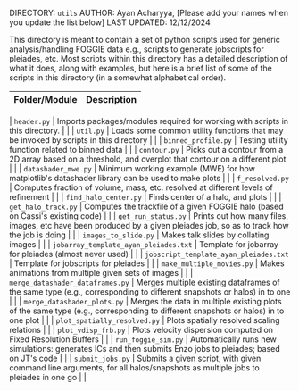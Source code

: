 DIRECTORY: `utils`
AUTHOR: Ayan Acharyya, [Please add your names when you update the list below]
LAST UPDATED: 12/12/2024

This directory is meant to contain a set of python scripts used for generic analysis/handling FOGGIE data e.g., scripts to generate jobscripts for pleiades, etc.
Most scripts within this directory has a detailed description of what it does, along with examples, but here is a brief list of some of the scripts in this
directory (in a somewhat alphabetical order).

| Folder/Module        | Description |
|----------------------|-------------|

| `header.py` | Imports packages/modules required for working with scripts in this directory. |
 |
| `util.py` | Loads some common utility functions that may be invoked by scripts in this directory |
 |
| `binned_profile.py` | Testing utility function related to binned data |
 |
| `contour.py` | Picks out a contour from a 2D array based on a threshold, and overplot that contour on a different plot |
 |
| `datashader_mwe.py` | Minimum working example (MWE) for how matplotlib's datashader library can be used to make plots |
 |
| `f_resolved.py` | Computes fraction of volume, mass, etc. resolved at different levels of refinement |
 |
| `find_halo_center.py` | Finds center of a halo, and plots |
 |
| `get_halo_track.py` | Computes the trackfile of a given FOGGIE halo (based on Cassi's existing code) |
 |
| `get_run_status.py` | Prints out how many files, images, etc have been produced by a given pleiades job, so as to track how the job is doing |
 |
| `images_to_slide.py` | Makes talk slides by collating images |
 |
| `jobarray_template_ayan_pleiades.txt` | Template for jobarray for pleiades (almost never used) |
 |
| `jobscript_template_ayan_pleiades.txt` | Template for jobscripts for pleiades |
 |
| `make_multiple_movies.py` | Makes animations from multiple given sets of images |
 |
| `merge_datashader_dataframes.py` | Merges multiple existing dataframes of the same type (e.g., corresponding to different snapshots or halos) in to one |
 |
| `merge_datashader_plots.py` | Merges the data in multiple existing plots of the same type (e.g., corresponding to different snapshots or halos) in to one plot |
 |
| `plot_spatially_resolved.py` | Plots spatially resolved scaling relations |
 |
| `plot_vdisp_frb.py` | Plots velocity dispersion computed on Fixed Resolution Buffers |
 |
| `run_foggie_sim.py` | Automatically runs new simulations: generates ICs and then submits Enzo jobs to pleiades; based on JT's code |
 |
| `submit_jobs.py` | Submits a given script, with given command line arguments, for all halos/snapshots as multiple jobs to pleiades in one go |
 |

